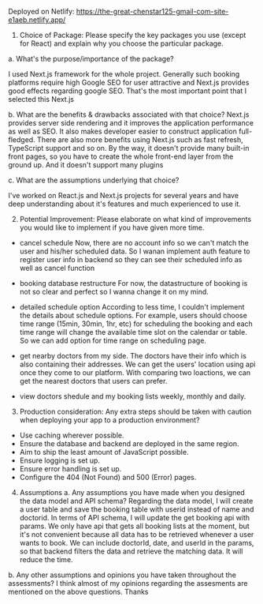 Deployed on Netlify: https://the-great-chenstar125-gmail-com-site-e1aeb.netlify.app/

1. Choice of Package: Please specify the key packages you use (except for React) and explain why you choose the particular package.

a. What's the purpose/importance of the package?

I used Next.js framework for the whole project.
Generally such booking platforms require high Google SEO for user attractive and Next.js provides good effects regarding google SEO.
That's the most important point that I selected this Next.js


b. What are the benefits & drawbacks associated with that choice?
Next.js provides server side rendering and it improves the application performance as well as SEO.
It also makes developer easier to construct application full-fledged.
There are also more benefits using Next.js such as fast refresh, TypeScript support and so on.
By the way, it doesn't provide many built-in front pages, so you have to create the whole front-end layer from the ground up.
And it doesn't support many plugins


c. What are the assumptions underlying that choice?

I've worked on React.js and Next.js projects for several years and have deep understanding about it's features and much experienced to use it.


2. Potential Improvement: Please elaborate on what kind of improvements you would like to implement if you have given more time.

- cancel schedule
Now, there are no account info so we can't match the user and his/her scheduled data.
So I wanan implement auth feature to register user info in backend so they can see their scheduled info as well as cancel function

- booking database restructure
For now, the datastructure of booking is not so clear and perfect so I wanna change it on my mind.

- detailed schedule option
According to less time, I couldn't implement the details about schedule options.
For example, users should choose time range (15min, 30min, 1hr, etc) for scheduling the booking and each time range will change the available time slot on the calendar or table.
So we can add option for time range on scheduling page.

- get nearby doctors from my side.
The doctors have their info which is also containing their addresses.
We can get the users' location using api once they come to our platform.
With comparing two loactions, we can get the nearest doctors that users can prefer.

- view doctors shedule and my booking lists weekly, monthly and daily.

3. Production consideration: Any extra steps should be taken with caution when deploying your app to a production environment?
- Use caching wherever possible.
- Ensure the database and backend are deployed in the same region.
- Aim to ship the least amount of JavaScript possible.
- Ensure logging is set up.
- Ensure error handling is set up.
- Configure the 404 (Not Found) and 500 (Error) pages.

4. Assumptions
a. Any assumptions you have made when you designed the data model and API schema?
Regarding the data model, I will create a user table and save the booking table with userid instead of name and doctorid.
In terms of API schema, I will update the get booking api with params.
We only have api that gets all booking lists at the moment, but it's not convenient because all data has to be retrieved whenever a user wants to book. We can include doctorId, date, and userId in the params, so that backend filters the data and retrieve the matching data.
It will reduce the time.

b. Any other assumptions and opinions you have taken throughout the assessments?
I think almost of my opinions regarding the assesments are mentioned on the above questions.
Thanks